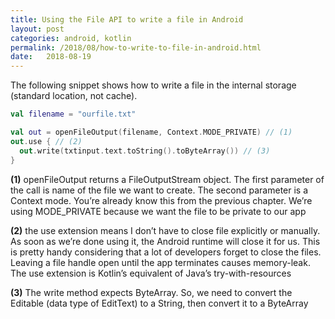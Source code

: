 ```yaml
---
title: Using the File API to write a file in Android
layout: post
categories: android, kotlin
permalink: /2018/08/how-to-write-to-file-in-android.html
date:   2018-08-19 
---
```


The following snippet shows how to write a file in the internal storage (standard location, not cache).

```kotlin
val filename = "ourfile.txt"

val out = openFileOutput(filename, Context.MODE_PRIVATE) // (1)
out.use { // (2)
  out.write(txtinput.text.toString().toByteArray()) // (3)
}
```
**(1)** openFileOutput returns a FileOutputStream object. The first parameter of the call is name of the file we want to create. The second parameter is a Context mode. You’re already know this from the previous chapter. We’re using MODE_PRIVATE because we want the file to be private to our app

**(2)** the use extension means I don’t have to close file explicitly or manually. As soon as we’re done using it, the Android runtime will close it for us. This is pretty handy considering that a lot of developers forget to close the files. Leaving a file handle open until the app terminates causes memory-leak. The use extension is Kotlin’s equivalent of Java’s try-with-resources

**(3)** The write method expects ByteArray. So, we need to convert the Editable (data type of EditText) to a String, then convert it to a ByteArray
 